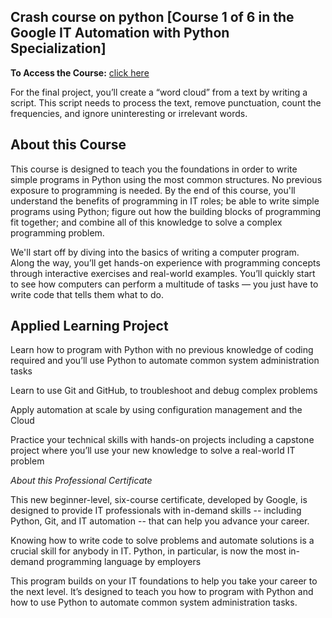 ## Crash course on python [Course 1 of 6 in the Google IT Automation with Python Specialization]

**To Access the Course:** [click here](https://www.coursera.org/learn/python-crash-course/)

For the final project, you’ll create a “word cloud” from a text by writing a script. This script needs to process the text, remove punctuation, count the frequencies, and ignore uninteresting or irrelevant words. 

## About this Course

This course is designed to teach you the foundations in order to write simple programs in Python using the most common structures. 
No previous exposure to programming is needed. By the end of this course, you'll understand the benefits of programming in IT roles; 
be able to write simple programs using Python; figure out how the building blocks of programming fit together; and combine all of this 
knowledge to solve a complex programming problem. 

We'll start off by diving into the basics of writing a computer program. Along the way, you’ll get hands-on experience with programming 
concepts through interactive exercises and real-world 
examples. You’ll quickly start to see how computers can perform a multitude of tasks — you just have to write code that tells them what to do.

## Applied Learning Project

Learn how to program with Python with no previous knowledge of coding required and you’ll use Python to automate common system administration 
tasks

Learn to use Git and GitHub, to troubleshoot and debug complex problems

Apply automation at scale by using configuration management and the Cloud

Practice your technical skills with hands-on projects including a capstone project where you’ll use your new knowledge to solve a real-world 
IT problem

*About this Professional Certificate*

This new beginner-level, six-course certificate, developed by Google, is designed to provide IT professionals with in-demand skills -- including 
Python, Git, and IT automation -- that can help you advance your career.

Knowing how to write code to solve problems and automate solutions is a crucial skill for anybody in IT. Python, in particular, is now the most 
in-demand programming language by employers

This program builds on your IT foundations to help you take your career to the next level. It’s designed to teach you how to program with Python 
and how to use Python to automate common system administration tasks.
